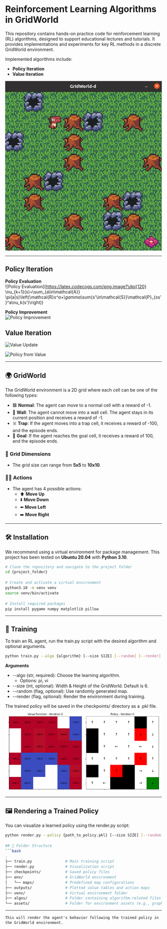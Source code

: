 # Reinforcement Learning Algorithms in GridWorld

This repository contains hands-on practice code for reinforcement learning (RL) algorithms, designed to support educational lectures and tutorials. It provides implementations and experiments for key RL methods in a discrete GridWorld environment.

Implemented algorithms include:

- **Policy Iteration**
- **Value Iteration**


![ex](assets/render_img.png)

---
## Policy Iteration

**Policy Evaluation**  
![Policy Evaluation](https://latex.codecogs.com/png.image?\dpi{120} \nu_{k+1}(s)=\sum_{a\in\mathcal{A}} \pi(a|s)\left(\mathcal{R}_s^a+\gamma\sum_{s'\in\mathcal{S}}\mathcal{P}_{ss'}^a\nu_k(s')\right))

**Policy Improvement**  
![Policy Improvement](https://latex.codecogs.com/png.image?\dpi{120}&space;\pi_{\text{new}}(s)=\arg\max_a\sum_{s'}P(s'|s,a)[R(s,a,s')+\gamma&space;V^\pi(s')])


## Value Iteration

![Value Update](https://latex.codecogs.com/png.image?\dpi{120}&space;V(s)=\max_a\sum_{s'}P(s'|s,a)[R(s,a,s')+\gamma&space;V(s')])

![Policy from Value](https://latex.codecogs.com/png.image?\dpi{120}&space;\pi^*(s)=\arg\max_a\sum_{s'}P(s'|s,a)[R(s,a,s')+\gamma&space;V^*(s')])


---

## 🌍 GridWorld

The GridWorld environment is a 2D grid where each cell can be one of the following types:

- 🟩 **Normal**: The agent can move to a normal cell with a reward of -1.
- 🧱 **Wall**: The agent cannot move into a wall cell. The agent stays in its current position and receives a reward of -1.
- ☠️ **Trap**: If the agent moves into a trap cell, it receives a reward of -100, and the episode ends.
- 🎯 **Goal**: If the agent reaches the goal cell, it receives a reward of 100, and the episode ends.

### 📏 Grid Dimensions

- The grid size can range from **5x5** to **10x10**.

### 🏃‍♂️ Actions

- The agent has 4 possible actions:  
  - ⬆️ **Move Up**  
  - ⬇️ **Move Down**  
  - ⬅️ **Move Left**  
  - ➡️ **Move Right**

---

## 🛠️ Installation

We recommend using a virtual environment for package management. This project has been tested on **Ubuntu 20.04** with **Python 3.10**.

```bash
# Clone the repository and navigate to the project folder
cd {project_folder}

# Create and activate a virtual environment
python3.10 -m venv venv
source venv/bin/activate

# Install required packages
pip install pygame numpy matplotlib pillow
```
---

## 🚀 Training
To train an RL agent, run the train.py script with the desired algorithm and optional arguments.
```bash
python train.py --algo {algorithm} [--size SIZE] [--random] [--render]
```
**Arguments**
- --algo (str, required): Choose the learning algorithm.
  - Options: pi, vi
- --size (int, optional): Width & Height of the GridWorld. Default is 6.
- --random (flag, optional): Use randomly generated map.
- --render (flag, optional): Render the environment during training.

The trained policy will be saved in the checkpoints/ directory as a .pkl file.


![Output](assets/animation.gif)

---

## 🖼️ Rendering a Trained Policy
You can visualize a learned policy using the render.py script:
```bash
python render.py --policy {path_to_policy.pkl} [--size SIZE] [--random]

## 📁 Folder Structure
```bash
.
├── train.py               # Main training script
├── render.py              # Visualization script
├── checkpoints/           # Saved policy files
├── env/                   # GridWorld environment
│   └── maps/              # Predefined map configurations
├── outputs/               # Plotted value tables and action maps
├── venv/                  # Virtual environment folder
├── algos/                 # Folder containing algorithm-related files
└── assets/                # Folder for environment assets (e.g., graphics)

```
---
```
This will render the agent's behavior following the trained policy in the GridWorld environment.
